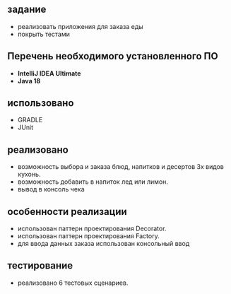 ## задание
- реализовать  приложения для заказа еды
- покрыть тестами 

## Перечень необходимого установленного ПО

* **IntelliJ IDEA Ultimate**
* **Java 18**


## использовано
- GRADLE
- JUnit

## реализовано
- возможность выбора и заказа блюд, напитков и десертов 3х видов кухонь.
- возможность добавить в напиток лед или лимон.
- вывод в консоль чека 


## особенности реализации
- использован паттерн проектирования Decorator.
- использован паттерн проектирования Factory.
- для ввода данных заказа использован консольный ввод



## тестирование
- реализовано 6 тестовых сценариев.
